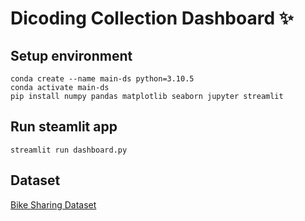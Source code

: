 # Dicoding Collection Dashboard ✨

## Setup environment
```
conda create --name main-ds python=3.10.5
conda activate main-ds
pip install numpy pandas matplotlib seaborn jupyter streamlit
```

## Run steamlit app
```
streamlit run dashboard.py
```

## Dataset
[Bike Sharing Dataset](https://drive.google.com/file/d/1RaBmV6Q6FYWU4HWZs80Suqd7KQC34diQ/view?usp=sharing)
